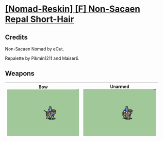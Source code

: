 # [\[Nomad-Reskin\] \[F\] Non-Sacaen Repal Short-Hair](./)
## Credits

Non-Sacaen Nomad by eCut.

Repalette by Pikmin1211 and Maiser6.

## Weapons

| <b>Bow</b><br/><img alt="Bow animation" src="./5.%20Bow/Bow.gif"/> | <b>Unarmed</b><br/><img alt="Unarmed animation" src="./8.%20Unarmed/Unarmed.gif"/> |
| :---: | :---: |
